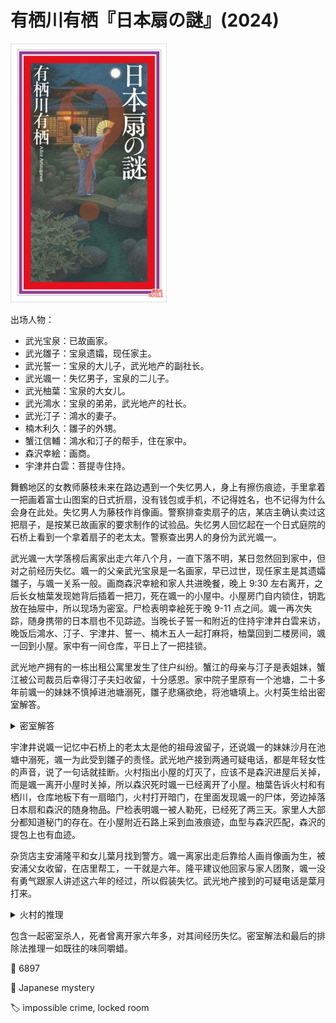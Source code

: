 # 有栖川有栖『日本扇の謎』(2024)

<img src=images/2024_cover.jpg width=250/>

出场人物：
* 武光宝泉：已故画家。
* 武光雛子：宝泉遗孀，现任家主。
* 武光誓一：宝泉的大儿子，武光地产的副社长。
* 武光颯一：失忆男子，宝泉的二儿子。
* 武光柚葉：宝泉的大女儿。
* 武光鴻水：宝泉的弟弟，武光地产的社长。
* 武光汀子：鴻水的妻子。
* 楠木利久：雛子的外甥。
* 蟹江信輔：鴻水和汀子的帮手，住在家中。
* 森沢幸絵：画商。
* 宇津井白雲：菩提寺住持。

舞鶴地区的女教师藤枝未来在路边遇到一个失忆男人，身上有擦伤痕迹，手里拿着一把画着富士山图案的日式折扇，没有钱包或手机，不记得姓名，也不记得为什么会身在此处。失忆男人为藤枝作肖像画。警察排查卖扇子的店，某店主确认卖过这把扇子，是按某已故画家的要求制作的试验品。失忆男人回忆起在一个日式庭院的石桥上看到一个拿着扇子的老太太。警察查出男人的身份为武光颯一。

武光颯一大学落榜后离家出走六年八个月，一直下落不明，某日忽然回到家中，但对之前经历失忆。颯一的父亲武光宝泉是一名画家，早已过世，现任家主是其遗孀雛子，与颯一关系一般。画商森沢幸絵和家人共进晚餐，晚上 9:30 左右离开，之后长女柚葉发现她背后插着一把刀，死在颯一的小屋中。小屋房门自内锁住，钥匙放在抽屉中，所以现场为密室。尸检表明幸絵死于晚 9-11 点之间。颯一再次失踪，随身携带的日本扇也不见踪迹。当晚长子誓一和附近的住持宇津井白雲来访，晚饭后鴻水、汀子、宇津井、誓一、楠木五人一起打麻将，柚葉回到二楼房间，颯一回到小屋。家中有一间仓库，平日上了一把挂锁。

武光地产拥有的一栋出租公寓里发生了住户纠纷。蟹江的母亲与汀子是表姐妹，蟹江被公司裁员后幸得汀子夫妇收留，十分感恩。家中院子里原有一个池塘，二十多年前颯一的妹妹不慎掉进池塘溺死，雛子悲痛欲绝，将池塘填上。火村英生给出密室解答。

<details><summary>密室解答</summary>
森沢在院子里被刺中，跑进小屋，把房门自内锁住。
</details>

宇津井说颯一记忆中石桥上的老太太是他的祖母波留子，还说颯一的妹妹沙月在池塘中溺死，颯一为此受到雛子的责怪。武光地产接到两通可疑电话，都是年轻女性的声音，说了一句话就挂断。火村指出小屋的灯灭了，应该不是森沢进屋后关掉，而是颯一离开小屋时关掉，所以森沢死时颯一已经离开了小屋。柚葉告诉火村和有栖川，仓库地板下有一扇暗门，火村打开暗门，在里面发现颯一的尸体，旁边掉落日本扇和森沢的随身物品。尸检表明颯一被人勒死，已经死了两三天。家里人大部分都知道秘门的存在。在小屋附近石路上采到血液痕迹，血型与森沢匹配，森沢的提包上也有血迹。

杂货店主安浦隆平和女儿葉月找到警方。颯一离家出走后靠给人画肖像画为生，被安浦父女收留，在店里帮工，一干就是六年。隆平建议他回家与家人团聚，颯一没有勇气跟家人讲述这六年的经过，所以假装失忆。武光地产接到的可疑电话是葉月打来。

<details><summary>火村的推理</summary>
勒死颯一的绳子是提前准备，而刺死森沢的刀不是随身携带之物，说明凶手预谋杀死颯一，但冲动杀死森沢。凶手杀死颯一后将尸体搬入仓库地下的秘密空间，又回去拿扇子，制造颯一假象，回仓库时被森沢目击，所以杀死森沢灭口。凶手搬运尸体，打开暗门，再回去拿扇子，最快也要十二分钟多，所以凶手有机会长时间离开。案发后的女佣休假日家中各人都正好出门，凶手原计划转移在那日转移尸体，所以凶手是有理由请假的人。符合以上两个条件的只有蟹江一人。鴻水和汀子夫妇本来想要收蟹江为养子，颯一回家后便考虑收颯一为养子，所以蟹江杀死颯一。
</details>

包含一起密室杀人，死者曾离开家六年多，对其间经历失忆。密室解法和最后的排除法推理一如既往的味同嚼蜡。

:link: 6897

:file_folder: Japanese mystery

:label: impossible crime, locked room
